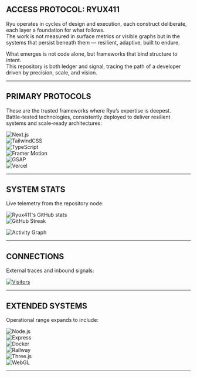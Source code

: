 ## ACCESS PROTOCOL: RYUX411

Ryu operates in cycles of design and execution, each construct deliberate, each layer a foundation for what follows.  
The work is not measured in surface metrics or visible graphs but in the systems that persist beneath them — resilient, adaptive, built to endure.  

What emerges is not code alone, but frameworks that bind structure to intent.  
This repository is both ledger and signal, tracing the path of a developer driven by precision, scale, and vision.  

---

## PRIMARY PROTOCOLS

These are the trusted frameworks where Ryu’s expertise is deepest.  
Battle-tested technologies, consistently deployed to deliver resilient systems and scale-ready architectures:  

![Next.js](https://img.shields.io/badge/Next.js-000000?style=for-the-badge&logo=next.js&logoColor=white)  
![TailwindCSS](https://img.shields.io/badge/TailwindCSS-38B2AC?style=for-the-badge&logo=tailwind-css&logoColor=white)  
![TypeScript](https://img.shields.io/badge/TypeScript-007ACC?style=for-the-badge&logo=typescript&logoColor=white)  
![Framer Motion](https://img.shields.io/badge/FramerMotion-FF0050?style=for-the-badge&logo=framer&logoColor=white)  
![GSAP](https://img.shields.io/badge/GSAP-88CE02?style=for-the-badge&logo=greensock&logoColor=black)  
![Vercel](https://img.shields.io/badge/Deployed%20on-Vercel-black?style=for-the-badge&logo=vercel)  

---

## SYSTEM STATS

Live telemetry from the repository node:  

![Ryux411's GitHub stats](https://github-readme-stats.vercel.app/api?username=Ryux411&show_icons=true&theme=radical)  
![GitHub Streak](https://streak-stats.demolab.com?user=Ryux411&theme=radical)  

![Activity Graph](https://github-readme-activity-graph.vercel.app/graph?username=Ryux411&theme=redical)  

---

## CONNECTIONS

External traces and inbound signals:  

[![Visitors](https://komarev.com/ghpvc/?username=Ryux411&color=ff4d4d)](https://github.com/Ryux411)  

---

## EXTENDED SYSTEMS

Operational range expands to include:  

![Node.js](https://img.shields.io/badge/Node.js-339933?style=for-the-badge&logo=node.js&logoColor=white)  
![Express](https://img.shields.io/badge/Express-000000?style=for-the-badge&logo=express&logoColor=white)  
![Docker](https://img.shields.io/badge/Docker-2496ED?style=for-the-badge&logo=docker&logoColor=white)  
![Railway](https://img.shields.io/badge/Railway-0B0D0E?style=for-the-badge&logo=railway&logoColor=white)  
![Three.js](https://img.shields.io/badge/Three.js-000000?style=for-the-badge&logo=three.js&logoColor=white)  
![WebGL](https://img.shields.io/badge/WebGL-990000?style=for-the-badge&logo=webgl&logoColor=white)  

---
